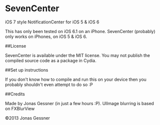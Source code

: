 SevenCenter
===========

iOS 7 style NotificationCenter for iOS 5 & iOS 6


This has only been tested on iOS 6.1 on an iPhone. SevenCenter (probably) only works on iPhones, on iOS 5 & iOS 6.

##License

SevenCenter is available under the MIT license. You may not publish the compiled source code as a package in Cydia.


##Set up instructions

If you don't know how to compile and run this on your device then you probably shouldn't even attempt to do so :P



##Credits

Made by Jonas Gessner (in just a few hours :P). UIImage blurring is based on FXBlurView


©2013 Jonas Gessner
